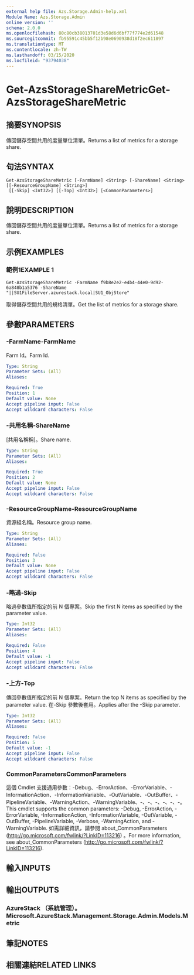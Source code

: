 ```yaml
---
external help file: Azs.Storage.Admin-help.xml
Module Name: Azs.Storage.Admin
online version: ''
schema: 2.0.0
ms.openlocfilehash: 80c80cb38013701d3e58d6d6bf77f774e2d61548
ms.sourcegitcommit: fb95591c45bb5f12b98e0690938d18f2ec611897
ms.translationtype: MT
ms.contentlocale: zh-TW
ms.lasthandoff: 03/15/2020
ms.locfileid: "93794038"
---
```

# <span data-ttu-id="6dbe3-101">Get-AzsStorageShareMetric</span><span class="sxs-lookup"><span data-stu-id="6dbe3-101">Get-AzsStorageShareMetric</span></span>

## <span data-ttu-id="6dbe3-102">摘要</span><span class="sxs-lookup"><span data-stu-id="6dbe3-102">SYNOPSIS</span></span>
<span data-ttu-id="6dbe3-103">傳回儲存空間共用的度量單位清單。</span><span class="sxs-lookup"><span data-stu-id="6dbe3-103">Returns a list of metrics for a storage share.</span></span>

## <span data-ttu-id="6dbe3-104">句法</span><span class="sxs-lookup"><span data-stu-id="6dbe3-104">SYNTAX</span></span>

```
Get-AzsStorageShareMetric [-FarmName] <String> [-ShareName] <String> [[-ResourceGroupName] <String>]
 [[-Skip] <Int32>] [[-Top] <Int32>] [<CommonParameters>]
```

## <span data-ttu-id="6dbe3-105">說明</span><span class="sxs-lookup"><span data-stu-id="6dbe3-105">DESCRIPTION</span></span>
<span data-ttu-id="6dbe3-106">傳回儲存空間共用的度量單位清單。</span><span class="sxs-lookup"><span data-stu-id="6dbe3-106">Returns a list of metrics for a storage share.</span></span>

## <span data-ttu-id="6dbe3-107">示例</span><span class="sxs-lookup"><span data-stu-id="6dbe3-107">EXAMPLES</span></span>

### <span data-ttu-id="6dbe3-108">範例1</span><span class="sxs-lookup"><span data-stu-id="6dbe3-108">EXAMPLE 1</span></span>
```
Get-AzsStorageShareMetric -FarmName f9b8e2e2-e4b4-44e0-9d92-6a848b1a5376 -ShareName "||SU1FileServer.azurestack.local|SU1_ObjStore"
```

<span data-ttu-id="6dbe3-109">取得儲存空間共用的規格清單。</span><span class="sxs-lookup"><span data-stu-id="6dbe3-109">Get the list of metrics for a storage share.</span></span>

## <span data-ttu-id="6dbe3-110">參數</span><span class="sxs-lookup"><span data-stu-id="6dbe3-110">PARAMETERS</span></span>

### <span data-ttu-id="6dbe3-111">-FarmName</span><span class="sxs-lookup"><span data-stu-id="6dbe3-111">-FarmName</span></span>
<span data-ttu-id="6dbe3-112">Farm Id。</span><span class="sxs-lookup"><span data-stu-id="6dbe3-112">Farm Id.</span></span>

```yaml
Type: String
Parameter Sets: (All)
Aliases:

Required: True
Position: 1
Default value: None
Accept pipeline input: False
Accept wildcard characters: False
```

### <span data-ttu-id="6dbe3-113">-共用名稱</span><span class="sxs-lookup"><span data-stu-id="6dbe3-113">-ShareName</span></span>
<span data-ttu-id="6dbe3-114">[共用名稱稱]。</span><span class="sxs-lookup"><span data-stu-id="6dbe3-114">Share name.</span></span>

```yaml
Type: String
Parameter Sets: (All)
Aliases:

Required: True
Position: 2
Default value: None
Accept pipeline input: False
Accept wildcard characters: False
```

### <span data-ttu-id="6dbe3-115">-ResourceGroupName</span><span class="sxs-lookup"><span data-stu-id="6dbe3-115">-ResourceGroupName</span></span>
<span data-ttu-id="6dbe3-116">資源組名稱。</span><span class="sxs-lookup"><span data-stu-id="6dbe3-116">Resource group name.</span></span>

```yaml
Type: String
Parameter Sets: (All)
Aliases:

Required: False
Position: 3
Default value: None
Accept pipeline input: False
Accept wildcard characters: False
```

### <span data-ttu-id="6dbe3-117">-略過</span><span class="sxs-lookup"><span data-stu-id="6dbe3-117">-Skip</span></span>
<span data-ttu-id="6dbe3-118">略過參數值所指定的前 N 個專案。</span><span class="sxs-lookup"><span data-stu-id="6dbe3-118">Skip the first N items as specified by the parameter value.</span></span>

```yaml
Type: Int32
Parameter Sets: (All)
Aliases:

Required: False
Position: 4
Default value: -1
Accept pipeline input: False
Accept wildcard characters: False
```

### <span data-ttu-id="6dbe3-119">-上方</span><span class="sxs-lookup"><span data-stu-id="6dbe3-119">-Top</span></span>
<span data-ttu-id="6dbe3-120">傳回參數值所指定的前 N 個專案。</span><span class="sxs-lookup"><span data-stu-id="6dbe3-120">Return the top N items as specified by the parameter value.</span></span>
<span data-ttu-id="6dbe3-121">在-Skip 參數後套用。</span><span class="sxs-lookup"><span data-stu-id="6dbe3-121">Applies after the -Skip parameter.</span></span>

```yaml
Type: Int32
Parameter Sets: (All)
Aliases:

Required: False
Position: 5
Default value: -1
Accept pipeline input: False
Accept wildcard characters: False
```

### <span data-ttu-id="6dbe3-122">CommonParameters</span><span class="sxs-lookup"><span data-stu-id="6dbe3-122">CommonParameters</span></span>
<span data-ttu-id="6dbe3-123">這個 Cmdlet 支援通用參數：-Debug、-ErrorAction、-ErrorVariable、-InformationAction、-InformationVariable、-OutVariable、-OutBuffer、-PipelineVariable、-WarningAction、-WarningVariable、-、-、-、-、-、-。</span><span class="sxs-lookup"><span data-stu-id="6dbe3-123">This cmdlet supports the common parameters: -Debug, -ErrorAction, -ErrorVariable, -InformationAction, -InformationVariable, -OutVariable, -OutBuffer, -PipelineVariable, -Verbose, -WarningAction, and -WarningVariable.</span></span> <span data-ttu-id="6dbe3-124">如需詳細資訊，請參閱 about_CommonParameters (http://go.microsoft.com/fwlink/?LinkID=113216) 。</span><span class="sxs-lookup"><span data-stu-id="6dbe3-124">For more information, see about_CommonParameters (http://go.microsoft.com/fwlink/?LinkID=113216).</span></span>

## <span data-ttu-id="6dbe3-125">輸入</span><span class="sxs-lookup"><span data-stu-id="6dbe3-125">INPUTS</span></span>

## <span data-ttu-id="6dbe3-126">輸出</span><span class="sxs-lookup"><span data-stu-id="6dbe3-126">OUTPUTS</span></span>

### <span data-ttu-id="6dbe3-127">AzureStack （系統管理）。</span><span class="sxs-lookup"><span data-stu-id="6dbe3-127">Microsoft.AzureStack.Management.Storage.Admin.Models.Metric</span></span>

## <span data-ttu-id="6dbe3-128">筆記</span><span class="sxs-lookup"><span data-stu-id="6dbe3-128">NOTES</span></span>

## <span data-ttu-id="6dbe3-129">相關連結</span><span class="sxs-lookup"><span data-stu-id="6dbe3-129">RELATED LINKS</span></span>
